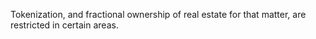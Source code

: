 Tokenization, and fractional ownership of real estate for that matter, are restricted in certain areas.